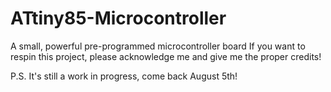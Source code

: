 # ATtiny85-Microcontroller
A small, powerful pre-programmed microcontroller board
If you want to respin this project, please acknowledge me
and give me the proper credits!

P.S. It's still a work in progress, come back August 5th!
